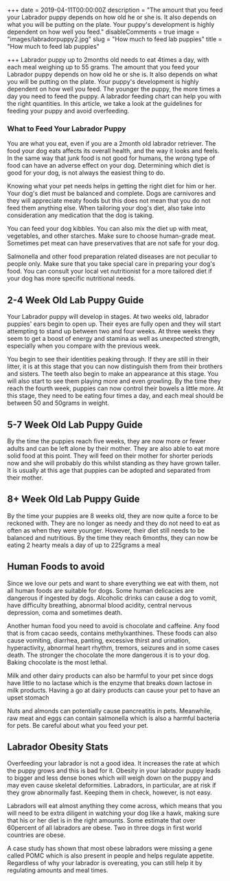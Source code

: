 +++
date = 2019-04-11T00:00:00Z
description = "The amount that you feed your Labrador puppy depends on how old he or she is. It also depends on what you will be putting on the plate. Your puppy's development is highly dependent on how well you feed."
disableComments = true
image = "images/labradorpuppy2.jpg"
slug = "How much to feed lab puppies"
title = "How much to feed lab puppies"

+++
Labrador puppy up to 2months old needs to eat 4times a day, with each meal weighing up to 55 grams. The amount that you feed your Labrador puppy depends on how old he or she is. It also depends on what you will be putting on the plate. Your puppy's development is highly dependent on how well you feed. The younger the puppy, the more times a day you need to feed the puppy. A labrador feeding chart can help you with the right quantities. In this article, we take a look at the guidelines for feeding your puppy and avoid overfeeding.

### What to Feed Your Labrador Puppy

You are what you eat, even if you are a 2month old labrador retriever. The food your dog eats affects its overall health, and the way it looks and feels. In the same way that junk food is not good for humans, the wrong type of food can have an adverse effect on your dog. Determining which diet is good for your dog, is not always the easiest thing to do.

Knowing what your pet needs helps in getting the right diet for him or her. Your dog's diet must be balanced and complete. Dogs are carnivores and they will appreciate meaty foods but this does not mean that you do not feed them anything else. When tailoring your dog's diet, also take into consideration any medication that the dog is taking.

You can feed your dog kibbles. You can also mix the diet up with meat, vegetables, and other starches. Make sure to choose human-grade meat. Sometimes pet meat can have preservatives that are not safe for your dog.

Salmonella and other food preparation related diseases are not peculiar to people only. Make sure that you take special care in preparing your dog's food. You can consult your local vet nutritionist for a more tailored diet if your dog has more specific nutritional needs.

## 2-4 Week Old Lab Puppy Guide

Your Labrador puppy will develop in stages. At two weeks old, labrador puppies' ears begin to open up. Their eyes are fully open and they will start attempting to stand up between two and four weeks. At three weeks they seem to get a boost of energy and stamina as well as unexpected strength, especially when you compare with the previous week. 

You begin to see their identities peaking through. If they are still in their litter, it is at this stage that you can now distinguish them from their brothers and sisters. The teeth also begin to make an appearance at this stage. You will also start to see them playing more and even growling. By the time they reach the fourth week, puppies can now control their bowels a little more. At this stage, they need to be eating four times a day, and each meal should be between 50 and 50grams in weight.

## 5-7 Week Old Lab Puppy Guide

By the time the puppies reach five weeks, they are now more or fewer adults and can be left alone by their mother. They are also able to eat more solid food at this point. They will feed on their mother for shorter periods now and she will probably do this whilst standing as they have grown taller. It is usually at this age that puppies can be adopted and separated from their mother.

## 8+ Week Old Lab Puppy Guide

By the time your puppies are 8 weeks old, they are now quite a force to be reckoned with. They are no longer as needy and they do not need to eat as often as when they were younger. However, their diet still needs to be balanced and nutritious. By the time they reach 6months, they can now be eating 2 hearty meals a day of up to 225grams a meal

## Human Foods to avoid

Since we love our pets and want to share everything we eat with them, not all human foods are suitable for dogs. Some human delicacies are dangerous if ingested by dogs. Alcoholic drinks can cause a dog to vomit, have difficulty breathing, abnormal blood acidity, central nervous depression, coma and sometimes death.

Another human food you need to avoid is chocolate and caffeine. Any food that is from cacao seeds, contains methylxanthines. These foods can also cause vomiting, diarrhea, panting, excessive thirst and urination, hyperactivity, abnormal heart rhythm, tremors, seizures and in some cases death. The stronger the chocolate the more dangerous it is to your dog. Baking chocolate is the most lethal.

Milk and other dairy products can also be harmful to your pet since dogs have little to no lactase which is the enzyme that breaks down lactose in milk products. Having a go at dairy products can cause your pet to have an upset stomach

Nuts and almonds can potentially cause pancreatitis in pets. Meanwhile, raw meat and eggs can contain salmonella which is also a harmful bacteria for pets. Be careful about what you feed your pet.

## Labrador Obesity Stats

Overfeeding your labrador is not a good idea. It increases the rate at which the puppy grows and this is bad for it. Obesity in your labrador puppy leads to bigger and less dense bones which will weigh down on the puppy and may even cause skeletal deformities. Labradors, in particular, are at risk if they grow abnormally fast. Keeping them in check, however, is not easy. 

Labradors will eat almost anything they come across, which means that you will need to be extra diligent in watching your dog like a hawk, making sure that his or her diet is in the right amounts. Some estimate that over 60percent of all labradors are obese. Two in three dogs in first world countries are obese. 

A case study has shown that most obese labradors were missing a gene called POMC which is also present in people and helps regulate appetite. Regardless of why your labrador is overeating, you can still help it by regulating amounts and meal times.